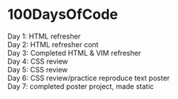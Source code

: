 # 100DaysOfCode
Day 1: HTML refresher<br>
Day 2: HTML refresher cont<br>
Day 3: Completed HTML & VIM refresher<br>
Day 4: CSS review<br>
Day 5: CSS review<br>
Day 6: CSS review/practice reproduce text poster<br>
Day 7: completed poster project, made static<br>


